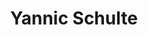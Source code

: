 ---
title: Yannic Schulte
organization: ESRI/ VOST THW
talk: "Digital Volunteers in Disaster Management"
permalink: /speakers/#yannic-schulte
---